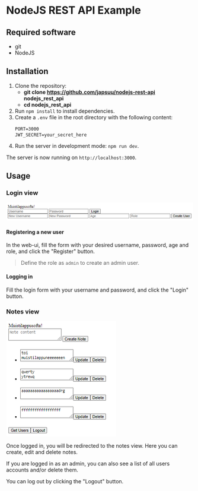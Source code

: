 # NodeJS REST API Example

## Required software

- git
- NodeJS

## Installation

1. Clone the repository:
   - **git clone https://github.com/japsuu/nodejs-rest-api nodejs_rest_api**
   - **cd nodejs_rest_api**
2. Run `npm install` to install dependencies.
3. Create a `.env` file in the root directory with the following content:
   ```
   PORT=3000
   JWT_SECRET=your_secret_here
   ```
4. Run the server in development mode: `npm run dev`.

The server is now running on `http://localhost:3000`.

## Usage

### Login view

![Login view](./docs/login.png)

#### Registering a new user

In the web-ui, fill the form with your desired username, password, age and role, and click the "Register" button.
> Define the role as `admin` to create an admin user.

#### Logging in

Fill the login form with your username and password, and click the "Login" button.

### Notes view

![Notes view](./docs/notes.png)

Once logged in, you will be redirected to the notes view. Here you can create, edit and delete notes.

If you are logged in as an admin, you can also see a list of all users accounts and/or delete them.

You can log out by clicking the "Logout" button.
